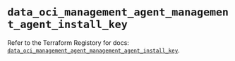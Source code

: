 # `data_oci_management_agent_management_agent_install_key`

Refer to the Terraform Registory for docs: [`data_oci_management_agent_management_agent_install_key`](https://registry.terraform.io/providers/oracle/oci/6.18.0/docs/data-sources/management_agent_management_agent_install_key).
